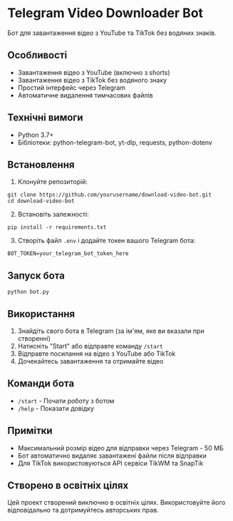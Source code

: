 # Telegram Video Downloader Bot

Бот для завантаження відео з YouTube та TikTok без водяних знаків.

## Особливості

- Завантаження відео з YouTube (включно з shorts)
- Завантаження відео з TikTok без водяного знаку
- Простий інтерфейс через Telegram
- Автоматичне видалення тимчасових файлів

## Технічні вимоги

- Python 3.7+
- Бібліотеки: python-telegram-bot, yt-dlp, requests, python-dotenv

## Встановлення

1. Клонуйте репозиторій:
```
git clone https://github.com/yourusername/download-video-bot.git
cd download-video-bot
```

2. Встановіть залежності:
```
pip install -r requirements.txt
```

3. Створіть файл `.env` і додайте токен вашого Telegram бота:
```
BOT_TOKEN=your_telegram_bot_token_here
```

## Запуск бота

```
python bot.py
```

## Використання

1. Знайдіть свого бота в Telegram (за ім'ям, яке ви вказали при створенні)
2. Натисніть "Start" або відправте команду `/start`
3. Відправте посилання на відео з YouTube або TikTok
4. Дочекайтесь завантаження та отримайте відео

## Команди бота

- `/start` - Почати роботу з ботом
- `/help` - Показати довідку

## Примітки

- Максимальний розмір відео для відправки через Telegram - 50 МБ
- Бот автоматично видаляє завантажені файли після відправки
- Для TikTok використовуються API сервіси TikWM та SnapTik

## Створено в освітніх цілях

Цей проект створений виключно в освітніх цілях. Використовуйте його відповідально та дотримуйтесь авторських прав. 